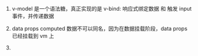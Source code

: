 <!--
 * @Author: your name
 * @Date: 2021-07-10 10:28:58
 * @LastEditTime: 2021-07-10 10:35:03
 * @LastEditors: Please set LastEditors
 * @Description: In User Settings Edit
 * @FilePath: \notes\study notes\vue\vue知识.vue
-->

1. v-model 是一个语法糖，真正实现的是 v-bind: 响应式绑定数据 和 触发 input 事件，并传递数据

2. data props computed 数据不可以同名，因为在数据挂载阶段，data props 已经挂载到 vm 上
3.
